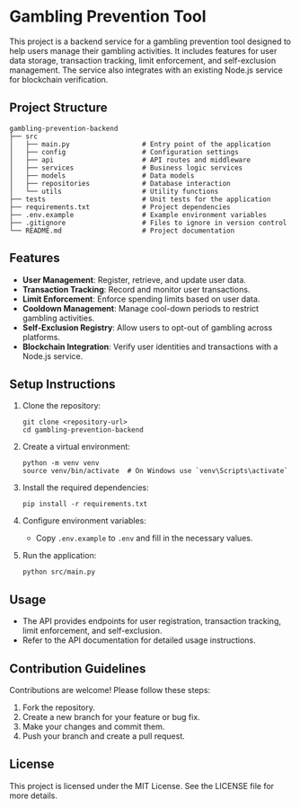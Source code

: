 # Gambling Prevention Tool

This project is a backend service for a gambling prevention tool designed to help users manage their gambling activities. It includes features for user data storage, transaction tracking, limit enforcement, and self-exclusion management. The service also integrates with an existing Node.js service for blockchain verification.

## Project Structure

```
gambling-prevention-backend
├── src
│   ├── main.py                  # Entry point of the application
│   ├── config                   # Configuration settings
│   ├── api                      # API routes and middleware
│   ├── services                 # Business logic services
│   ├── models                   # Data models
│   ├── repositories             # Database interaction
│   └── utils                    # Utility functions
├── tests                        # Unit tests for the application
├── requirements.txt             # Project dependencies
├── .env.example                 # Example environment variables
├── .gitignore                   # Files to ignore in version control
└── README.md                    # Project documentation
```

## Features

- **User Management**: Register, retrieve, and update user data.
- **Transaction Tracking**: Record and monitor user transactions.
- **Limit Enforcement**: Enforce spending limits based on user data.
- **Cooldown Management**: Manage cool-down periods to restrict gambling activities.
- **Self-Exclusion Registry**: Allow users to opt-out of gambling across platforms.
- **Blockchain Integration**: Verify user identities and transactions with a Node.js service.

## Setup Instructions

1. Clone the repository:
   ```
   git clone <repository-url>
   cd gambling-prevention-backend
   ```

2. Create a virtual environment:
   ```
   python -m venv venv
   source venv/bin/activate  # On Windows use `venv\Scripts\activate`
   ```

3. Install the required dependencies:
   ```
   pip install -r requirements.txt
   ```

4. Configure environment variables:
   - Copy `.env.example` to `.env` and fill in the necessary values.

5. Run the application:
   ```
   python src/main.py
   ```

## Usage

- The API provides endpoints for user registration, transaction tracking, limit enforcement, and self-exclusion.
- Refer to the API documentation for detailed usage instructions.

## Contribution Guidelines

Contributions are welcome! Please follow these steps:

1. Fork the repository.
2. Create a new branch for your feature or bug fix.
3. Make your changes and commit them.
4. Push your branch and create a pull request.

## License

This project is licensed under the MIT License. See the LICENSE file for more details.